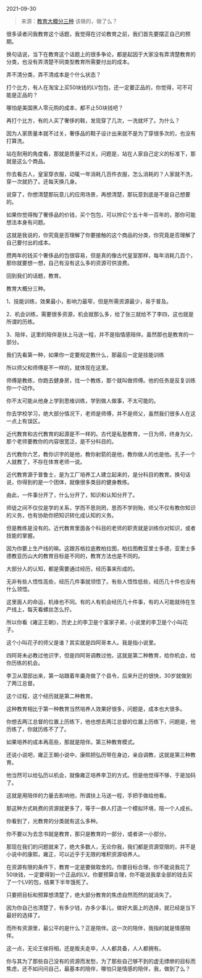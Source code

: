 2021-09-30

> 来源：[教育大概分三种](http://mp.weixin.qq.com/s?__biz=MzU3NDc5Nzc0NQ==&mid=2247507343&idx=1&sn=63766f2b5aefdc70364c17a0676ae635&chksm=fd2e7f51ca59f647c94cd492420c0b27b79c0e7ab30a5ac53ff7613dc1641b18a9c66d8e0ac5&scene=27#wechat_redirect)
> 该做的，做了么？

很多读者问我教育这个话题，我觉得在讨论教育之前，我们首先要摆正自己的预期。

  

换句话说，当下在教育这个话题上的很多争论，都是起因于大家没有弄清楚教育的分类，也没有弄清楚不同类型教育所需要付出的成本。

  

弄不清分类，弄不清成本是个什么状态？  

  

打个比方，有人在淘宝上买50块钱的LV包包，还一定要正品的，你觉得，可不可能是正品的？

  

哪怕是美国黑人零元购的成本，都不止50块钱吧？

  

再打个比方，有的人买了奢侈的鞋，发现穿了几次，一洗就坏了。为什么？  

  

因为人家质量本就不过关，奢侈品的鞋子设计出来就不是为了穿很多次的，也没有打算洗。

  

站在耐用的角度看，那就是质量不过关。问题是，站在人家自己定义的标准下，那就是这么个商品。

  

你去看古人，皇室穿衣服，动辄一年消耗几百件衣服，怎么消耗的？人家就不洗，穿一次就扔了。还每天换几身。  

  

说穿了，你想清楚那玩意儿的应用场景，再想清楚，那玩意到底是不是自己想要的。

  

如果你觉得掏了奢侈品的价钱，买个包包，可以拎它个五十年一百年的，那你可能想法本身有问题。

  

这就是我说的，你究竟是否理解了你要接触的这个商品的分类，你究竟是否理解了自己要付出的成本。  

  

攒两年的钱买个奢侈品的包很容易，但是真的像古代皇室那样，每年消耗几百个，那你就要想一想，自己有没有这么多的资源可供浪费。

  

回到我们的话题，教育。

  

教育大概分三种。

  

1、技能训练，效果最小，影响力最窄，但是所需资源最少，易于普及。

  

2、机会训练，需要很多资源，机会就那么多，给了张三就给不了李四，这也就是所谓的历练。

  

3、陪伴，这里的陪伴是扶上马送一程，并不是指情感陪伴。虽然那也是教育的一部分。

  

我们先看第一种，如果你一定要规定教什么，那最后一定是技能训练

  

所以师父和师傅是不一样的，就体现在这里。

  

师傅是教练，你跑去健身房，找一个教练，那个就叫做师傅。他的任务是反复训练你一个动作。

  

你不太可能从他身上学到思维训练，学到做人做事，不太可能的。

  

你去学校学习，绝大部分情况下，老师是师傅，并不是师父，虽然我们很多人在这一点上有误区。

  

近代教育和古代教育的起源是不一样的。古代是私塾教育，一日为师，终身为父，那个老师要教你的内容很宽泛，是不分科目的。

  

古代教你六艺，教你识字的是他，教你射箭的是他，教你做人的也是他。孔子一个人就教了，不存在体育老师一说。

  

近代教育源于普鲁士，是为工厂培养工人建立起来的，是分科目的教育。换句话说，你得到的是一个团体，就像很多类目的健身教练。

  

由此，一件事分开了，什么分开了，知识和认知分开了。

  

师徒之间不仅仅是学的关系，学而不思则罔，思而不学则殆，师父不仅有教你知识的义务，也有协助你把知识转化成认知的义务。  

  

但是教练是没有的。近代教育里面各个科目的老师的职责就是训练你对知识，或者技能的掌握。

  

因为你要上生产线的嘛。这跟苏格拉底教柏拉图，柏拉图教亚里士多德，亚里士多德教亚历山大的教育目标是不同的，教育方法也是不同的。

  

大部分人的认知，都是需要通过经历，经历事来形成的。  

  

无非有些人悟性高些，经历几件事就领悟了。有些人悟性低些，经历几十件也没有什么领悟。

  

这里面人的命运，机缘也不同。有的人有机会经历几十件事，有的人可能就待在生产线上，每天看螺丝怎么拧。

  

所以你看《雍正王朝》，历史上的李卫是个富家子弟，小说里的李卫是个小叫花子。  

  

这个小叫花子的师父是谁？其实就是四阿哥本人。我是指小说里。

  

四阿哥未必教过他识字，但是四阿哥调教过他，这就是第二种教育，给你机会，给你历练的机会。  

  

李卫从潜邸出来，第一站跟着年羹尧做了个县令，后来升迁的很快，30岁就做到了两江总督。

  

这个过程，这个经历就是第二种教育。  

  

这种教育相比于第一种教育当然培养人效果好很多，问题是，成本也大很多。

  

你想去两江总督的位置上历练下，他也想去两江总督的位置上历练下，问题是，他历练了，你就历练不了了。  

  

如果培养的成本再高些，那就是陪伴。第三种教育模式。

  

还说小说吧，雍正王朝小说中，康熙把弘历带在身边，亲自调教，这就是第三种教育。

  

他当然可以给弘历以机会，就像雍正培养李卫的方式。但是他觉得不够，于是加码了。  

  

这就是用陪伴的力量去影响他，所谓扶上马送一程，手把手做给他看。

  

那这种方式耗费的资源就更多了，等于一群人打造一个模拟环境，陪一个人成长。

  

你看到了，光教育的分类就有这么多种。

  

你不要以为去念书就是教育，那只是教育的一部分，或者讲一小部分。

  

那现在我们的问题就来了，绝大多数人，无论你我，我们都是资源受限的，并不是小说中的康熙，雍正，可以近乎于无限的堆积资源培养人。  

  

在资源有限的条件下，教育一定是要做取舍的。你要目标合理，你不能说我花了50块钱，一定要得到一个正品的LV。你要预算合理，你不能说我拿全部的钱去买了一个LV的包，结果下半年饿死了。

  

只要把目标和预算想清楚了，绝大部分教育的焦虑自然而然的就消失了。  

  

因为你自己也清楚了，有多少钱，办多少事儿，做好大面上的选择，就已经是当下最好的选择了。

  

而所有资源里，最公平的是什么？正是陪伴。这一次的陪伴，我指的就是情感陪伴。

  

这一点，无论王侯将相，还是贩夫走卒，人人都具备，人人都拥有。

  

你与其为了那些自己没有的资源而发愁，为了那些自己够不到的虚无缥缈的目标而焦虑，还不如问问自己，最基本的陪伴，哪怕只是情感的陪伴，我，做到了么？

